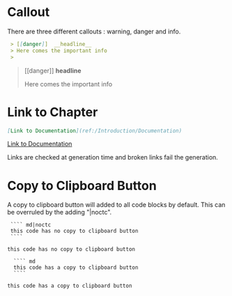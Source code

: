 
# Callout

There are three different callouts : warning, danger and info.

````md
 > [[danger]]  __headline__
 > Here comes the important info
 >
 ````
 
> [[danger]] __headline__
>
> Here comes the important info
>


# Link to Chapter


````md
[Link to Documentation](ref:/Introduction/Documentation)
 ````
 
 [Link to Documentation](ref:/Introduction/Documentation)
 
 Links are checked at generation time and broken links fail the generation.
 
 # Copy to Clipboard Button
 
 A copy to clipboard button will added to all code blocks by default. This can be overruled by the adding "|noctc".


     ```` md|noctc
     this code has no copy to clipboard button 
     ```` 
   
 
 ````md|noctc
 this code has no copy to clipboard button
 ````
 
      ```` md
      this code has a copy to clipboard button 
      ```` 
    
  
  ````md
  this code has a copy to clipboard button
  ````